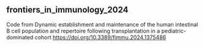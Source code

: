## frontiers_in_immunology_2024
Code from Dynamic establishment and maintenance of the human intestinal B cell population and repertoire following transplantation in a pediatric-dominated cohort
https://doi.org/10.3389/fimmu.2024.1375486
